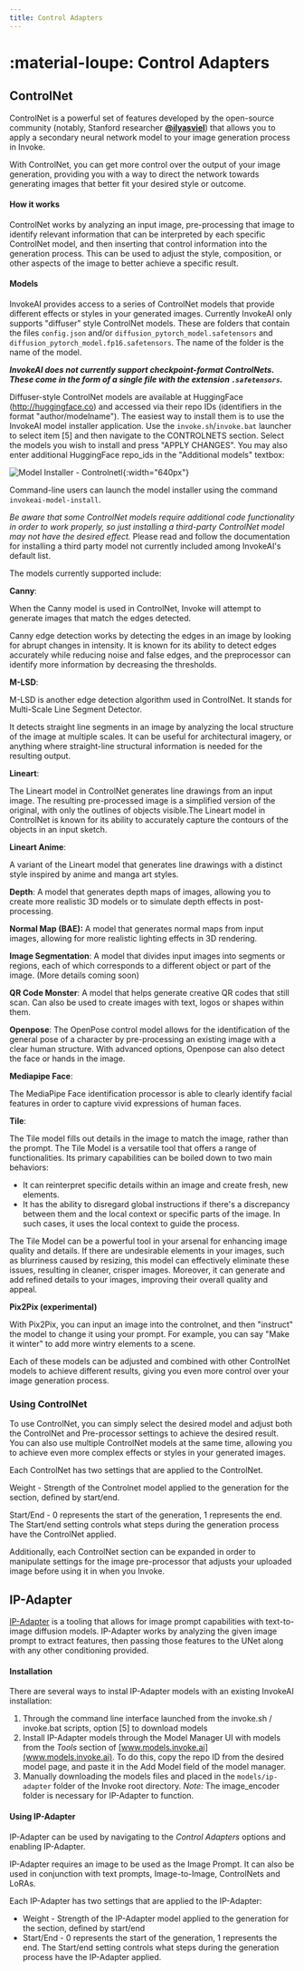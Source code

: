 ```yaml
---
title: Control Adapters
---
```


# :material-loupe: Control Adapters

## ControlNet

ControlNet is a powerful set of features developed by the open-source
community (notably, Stanford researcher
[**@ilyasviel**](https://github.com/lllyasviel)) that allows you to
apply a secondary neural network model to your image generation
process in Invoke.

With ControlNet, you can get more control over the output of your
image generation, providing you with a way to direct the network
towards generating images that better fit your desired style or
outcome.


#### How it works

ControlNet works by analyzing an input image, pre-processing that
image to identify relevant information that can be interpreted by each
specific ControlNet model, and then inserting that control information
into the generation process. This can be used to adjust the style,
composition, or other aspects of the image to better achieve a
specific result.


#### Models

InvokeAI provides access to a series of ControlNet models that provide
different effects or styles in your generated images.  Currently
InvokeAI only supports "diffuser" style ControlNet models. These are
folders that contain the files `config.json` and/or
`diffusion_pytorch_model.safetensors` and
`diffusion_pytorch_model.fp16.safetensors`. The name of the folder is
the name of the model.

***InvokeAI does not currently support checkpoint-format
ControlNets. These come in the form of a single file with the
extension `.safetensors`.***

Diffuser-style ControlNet models are available at HuggingFace
(http://huggingface.co) and accessed via their repo IDs (identifiers
in the format "author/modelname"). The easiest way to install them is
to use the InvokeAI model installer application. Use the
`invoke.sh`/`invoke.bat` launcher to select item [5] and then navigate
to the CONTROLNETS section. Select the models you wish to install and
press "APPLY CHANGES". You may also enter additional HuggingFace
repo_ids in the "Additional models" textbox:

![Model Installer -
Controlnetl](../assets/installing-models/model-installer-controlnet.png){:width="640px"}

Command-line users can launch the model installer using the command
`invokeai-model-install`.

_Be aware that some ControlNet models require additional code
functionality in order to work properly, so just installing a
third-party ControlNet model may not have the desired effect._ Please
read and follow the documentation for installing a third party model
not currently included among InvokeAI's default list.

The models currently supported include:

**Canny**:

When the Canny model is used in ControlNet, Invoke will attempt to generate images that match the edges detected. 

Canny edge detection works by detecting the edges in an image by looking for abrupt changes in intensity. It is known for its ability to detect edges accurately while reducing noise and false edges, and the preprocessor can identify more information by decreasing the thresholds.

**M-LSD**: 

M-LSD is another edge detection algorithm used in ControlNet. It stands for Multi-Scale Line Segment Detector. 

It detects straight line segments in an image by analyzing the local structure of the image at multiple scales.  It can be useful for architectural imagery, or anything where straight-line structural information is needed for the resulting output. 

**Lineart**: 

The Lineart model in ControlNet generates line drawings from an input image. The resulting pre-processed image is a simplified version of the original, with only the outlines of objects visible.The Lineart model in ControlNet is known for its ability to accurately capture the contours of the objects in an input sketch. 

**Lineart Anime**: 

A variant of the Lineart model that generates line drawings with a distinct style inspired by anime and manga art styles.

**Depth**: 
A model that generates depth maps of images, allowing you to create more realistic 3D models or to simulate depth effects in post-processing.

**Normal Map (BAE):** 
A model that generates normal maps from input images, allowing for more realistic lighting effects in 3D rendering.
		
**Image Segmentation**: 
A model that divides input images into segments or regions, each of which corresponds to a different object or part of the image. (More details coming soon)

**QR Code Monster**:
A model that helps generate creative QR codes that still scan. Can also be used to create images with text, logos or shapes within them. 

**Openpose**: 
The OpenPose control model allows for the identification of the general pose of a character by pre-processing an existing image with a clear human structure. With advanced options, Openpose can also detect the face or hands in the image. 

**Mediapipe Face**:

The MediaPipe Face identification processor is able to clearly identify facial features in order to capture vivid expressions of human faces.

**Tile**:

The Tile model fills out details in the image to match the image, rather than the prompt. The Tile Model is a versatile tool that offers a range of functionalities. Its primary capabilities can be boiled down to two main behaviors:

- It can reinterpret specific details within an image and create fresh, new elements.
- It has the ability to disregard global instructions if there's a discrepancy between them and the local context or specific parts of the image. In such cases, it uses the local context to guide the process.

The Tile Model can be a powerful tool in your arsenal for enhancing image quality and details. If there are undesirable elements in your images, such as blurriness caused by resizing, this model can effectively eliminate these issues, resulting in cleaner, crisper images. Moreover, it can generate and add refined details to your images, improving their overall quality and appeal. 

**Pix2Pix (experimental)**

With Pix2Pix, you can input an image into the controlnet, and then "instruct" the model to change it using your prompt. For example, you can say "Make it winter" to add more wintry elements to a scene.

Each of these models can be adjusted and combined with other ControlNet models to achieve different results, giving you even more control over your image generation process.


### Using ControlNet

To use ControlNet, you can simply select the desired model and adjust both the ControlNet and Pre-processor settings to achieve the desired result. You can also use multiple ControlNet models at the same time, allowing you to achieve even more complex effects or styles in your generated images.


Each ControlNet has two settings that are applied to the ControlNet.

Weight - Strength of the Controlnet model applied to the generation for the section, defined by start/end.

Start/End  - 0 represents the start of the generation, 1 represents the end. The Start/end setting controls what steps during the generation process have the ControlNet applied.

Additionally, each ControlNet section can be expanded in order to manipulate settings for the image pre-processor that adjusts your uploaded image before using it in when you Invoke.


## IP-Adapter

[IP-Adapter](https://ip-adapter.github.io) is a tooling that allows for image prompt capabilities with text-to-image diffusion models. IP-Adapter works by analyzing the given image prompt to extract features, then passing those features to the UNet along with any other conditioning provided. 

#### Installation
There are several ways to instal IP-Adapter models with an existing InvokeAI installation:

1. Through the command line interface launched from the invoke.sh / invoke.bat scripts, option [5] to download models
2. Install IP-Adapter models through the Model Manager UI with models from the *Tools* section of [www.models.invoke.ai](www.models.invoke.ai). To do this, copy the repo ID from the desired model page, and paste it in the Add Model field of the model manager. 
3. Manually downloading the models files and placed in the `models/ip-adapter` folder of the Invoke root directory. *Note:* The image_encoder folder is necessary for IP-Adapter to function. 

#### Using IP-Adapter

IP-Adapter can be used by navigating to the *Control Adapters* options and enabling IP-Adapter. 

IP-Adapter requires an image to be used as the Image Prompt. It can also be used in conjunction with text prompts, Image-to-Image, ControlNets and LoRAs.


Each IP-Adapter has two settings that are applied to the IP-Adapter:

* Weight - Strength of the IP-Adapter model applied to the generation for the section, defined by start/end
* Start/End  - 0 represents the start of the generation, 1 represents the end. The Start/end setting controls what steps during the generation process have the IP-Adapter applied.